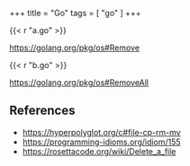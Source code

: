 +++
title = "Go"
tags = [ "go" ]
+++

{{< r "a.go" >}}

<https://golang.org/pkg/os#Remove>

{{< r "b.go" >}}

<https://golang.org/pkg/os#RemoveAll>

## References

- <https://hyperpolyglot.org/c#file-cp-rm-mv>
- <https://programming-idioms.org/idiom/155>
- <https://rosettacode.org/wiki/Delete_a_file>
